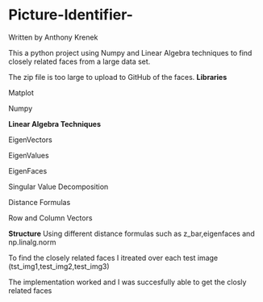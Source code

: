 # Picture-Identifier-
Written by Anthony Krenek 

This a python project using Numpy and Linear Algebra techniques to find closely related faces from a large data set.

The zip file is too large to upload to GitHub of the faces.
**Libraries** 

Matplot

Numpy 


**Linear Algebra Techniques**

EigenVectors 

EigenValues

EigenFaces

Singular Value Decomposition 

Distance Formulas 

Row and Column Vectors 


**Structure**
Using different distance formulas such as z_bar,eigenfaces and np.linalg.norm


To find the closely related faces I itreated over each test image (tst_img1,test_img2,test_img3)


The implementation worked and I was succesfully able to get the closly related faces

